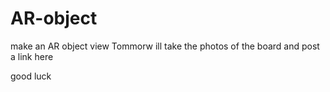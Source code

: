 # AR-object
make an AR object view 
Tommorw ill take the photos of the board and post a link here 

good luck 
